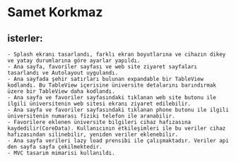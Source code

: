 # Samet Korkmaz  

## isterler:
    - Splash ekranı tasarlandı, farklı ekran boyutlarına ve cihazın dikey ve yatay durumlarına göre ayarlar yapıldı.
    - Ana sayfa, favoriler sayfası ve web site ziyaret sayfaları tasarlandı ve Autolayout uygulandı.
    - Ana sayfada şehir satırları bulunan expandable bir TableView kodlandı. Bu TableView içerisine üniversite detalarını barındırmak üzere bir TableView daha kodlandı.
    - Ana sayfa ve favoriler sayfasındaki tıklanan web site butonu ile ilgili üniversitenin web sitesi ekranı ziyaret edilebilir.
    - Ana sayfa ve favoriler sayfasındaki tıklanan phone butonu ile ilgili üniversitenin numarası fiziki telefon ile aranabilir.
    - Favorilere eklenen üniversite bilgileri cihaz hafızasına kaydedilir(CoreData). Kullanıcının etkileşimleri ile bu veriler cihaz hafızasından silinebilir, yeniden veriler eklenebilir.
    - Ana sayfa verileri lazy load prensibi ile çalışmaktadır. Veriler api den sayfa sayfa çekilmektedir.
    - MVC tasarım mimarisi kullanıldı.


